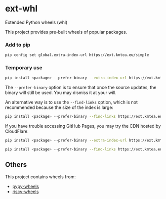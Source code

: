 # ext-whl
Extended Python wheels (whl)

This project provides pre-built wheels of popular packages.

### Add to pip

```bash
pip config set global.extra-index-url https://ext.kmtea.eu/simple
```

### Temporary use

```bash
pip install <package> --prefer-binary --extra-index-url https://ext.kmtea.eu/simple
```

The `--prefer-binary` option is to ensure that
once the source updates, the binary will still be used.
You may dismiss it at your will.

An alternative way is to use the `--find-links` option,
which is not recommended because the size of the index is large:

```bash
pip install <package> --prefer-binary --find-links https://ext.kmtea.eu/wheels.html
```

If you have trouble accessing GitHub Pages,
you may try the CDN hosted by CloudFlare:

```bash
pip install <package> --prefer-binary --extra-index-url https://ext.kmtea.eu/cdn
```

```bash
pip install <package> --prefer-binary --find-links https://ext.kmtea.eu/wheels-cdn.html
```

## Others

This project contains wheels from:

* [pypy-wheels](https://github.com/KumaTea/pypy-wheels)
* [riscv-wheels](https://github.com/KumaTea/riscv-wheels)
